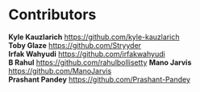 # Contributors

**Kyle Kauzlarich** https://github.com/kyle-kauzlarich  
**Toby Glaze** https://github.com/Stryyder  
**Irfak Wahyudi** https://github.com/irfakwahyudi  
**B Rahul** https://github.com/rahulbollisetty
**Mano Jarvis** https://github.com/ManoJarvis  
**Prashant Pandey** https://github.com/Prashant-Pandey
